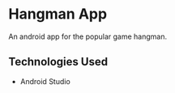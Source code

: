 # Hangman App
An android app for the popular game hangman.


## Technologies Used


 - Android Studio
